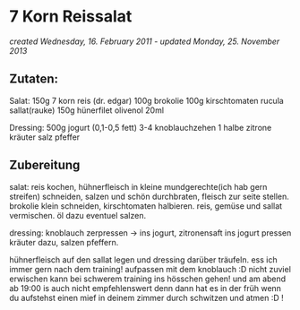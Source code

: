 7 Korn Reissalat
================
*created Wednesday, 16. February 2011 - updated Monday, 25. November 2013*

## Zutaten:
Salat:
150g 7 korn reis (dr. edgar)
100g brokolie
100g kirschtomaten
rucula sallat(rauke)
150g hünerfilet
olivenol 20ml

Dressing:
500g jogurt (0,1-0,5 fett)
3-4 knoblauchzehen
1 halbe zitrone
kräuter
salz pfeffer

## Zubereitung
salat: reis kochen, hühnerfleisch in kleine mundgerechte(ich hab gern streifen) schneiden, salzen und schön durchbraten, fleisch zur seite stellen.
brokolie klein schneiden, kirschtomaten halbieren.
reis, gemüse und sallat vermischen. öl dazu eventuel salzen.

dressing: knoblauch zerpressen -> ins jogurt, zitronensaft ins jogurt pressen kräuter dazu, salzen pfeffern.

hühnerfleisch auf den sallat legen und dressing darüber träufeln.
ess ich immer gern nach dem training!
aufpassen mit dem knoblauch :D nicht zuviel erwischen kann bei schwerem training ins hösschen gehen!
und am abend ab 19:00 is auch nicht empfehlenswert denn dann hat es in der früh wenn du aufstehst einen mief in deinem zimmer durch schwitzen und atmen :D !
